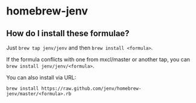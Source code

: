 homebrew-jenv
==============

How do I install these formulae?
--------------------------------
Just `brew tap jenv/jenv` and then `brew install <formula>`.

If the formula conflicts with one from mxcl/master or another tap, you can `brew install jenv/jenv/<formula>`.

You can also install via URL:

```
brew install https://raw.github.com/jenv/homebrew-jenv/master/<formula>.rb
```


